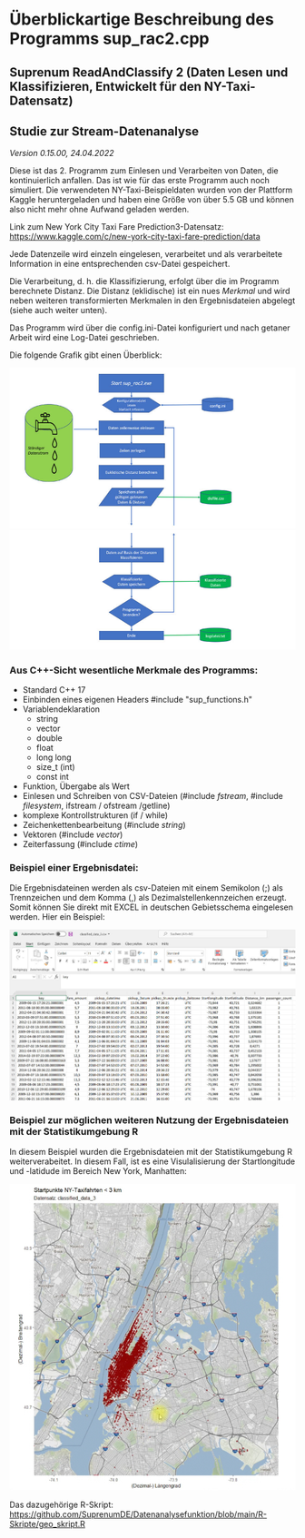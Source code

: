 # Überblickartige Beschreibung des Programms sup_rac2.cpp
## Suprenum ReadAndClassify 2 (Daten Lesen und Klassifizieren, Entwickelt für den NY-Taxi-Datensatz)
## Studie zur Stream-Datenanalyse

*Version 0.15.00, 24.04.2022*

Diese ist das 2. Programm zum Einlesen und Verarbeiten von Daten, die kontinuierlich anfallen. Das ist wie
für das erste Programm auch noch simuliert. Die verwendeten NY-Taxi-Beispieldaten wurden von der Plattform Kaggle
heruntergeladen und haben eine Größe von über 5.5 GB und können also nicht mehr ohne Aufwand geladen werden.

Link zum New York City Taxi Fare Prediction3-Datensatz: https://www.kaggle.com/c/new-york-city-taxi-fare-prediction/data

Jede Datenzeile wird einzeln eingelesen, verarbeitet und als verarbeitete Information in eine entsprechenden
csv-Datei gespeichert.

Die Verarbeitung, d. h. die Klassifizierung, erfolgt über die im Programm berechnete Distanz. Die Distanz (eklidische)
ist ein nues *Merkmal* und wird neben weiteren transformierten Merkmalen in den Ergebnisdateien abgelegt (siehe auch weiter unten).

Das Programm wird über die config.ini-Datei konfiguriert und nach getaner Arbeit wird eine Log-Datei
geschrieben.

Die folgende Grafik gibt einen Überblick:

![sup_rac2-Flow Bild 1](https://github.com/SuprenumDE/Datenanalysefunktion/blob/main/images/sup_rac2_1.jpg)
![sup_rac2-Flow Bild 2](https://github.com/SuprenumDE/Datenanalysefunktion/blob/main/images/sup_rac2_2.jpg)

### Aus C++-Sicht wesentliche Merkmale des Programms:
- Standard C++ 17
- Einbinden eines eigenen Headers #include "sup_functions.h"
- Variablendeklaration
  - string
  - vector<string>
  - double
  - float
  - long long
  - size_t (int)
  - const int
- Funktion, Übergabe als Wert
- Einlesen und Schreiben von CSV-Dateien (#include *fstream*, #include *filesystem*, ifstream / ofstream /getline)
- komplexe Kontrollstrukturen (if / while)
- Zeichenkettenbearbeitung (#include *string*)
- Vektoren (#include *vector*)
- Zeiterfassung (#include *ctime*)

### Beispiel einer Ergebnisdatei:
Die Ergebnisdateinen werden als csv-Dateien mit einem Semikolon (;) als Trennzeichen und dem Komma (,) als
Dezimalstellenkennzeichen erzeugt. Somit können Sie direkt mit EXCEL in deutschen Gebietsschema eingelesen werden.
Hier ein Beispiel:
  
![csv-Ergebnisdatei](https://github.com/SuprenumDE/Datenanalysefunktion/blob/main/images/Beispiel_classified_data_3.jpg)
  
### Beispiel zur möglichen weiteren Nutzung der Ergebnisdateien mit der Statistikumgebung R
  
In diesem Beispiel wurden die Ergebnisdateien mit der Statistikumgebung R weiterverabeitet. In diesem Fall, ist es eine
Visulalisierung der Startlongitude und -latidude im Bereich New York, Manhatten:
  
![Geo-Daten NY-Taxi](https://github.com/SuprenumDE/Datenanalysefunktion/blob/main/images/Geo_Daten_NY_Taxi.jpg)
  

Das dazugehörige R-Skript: https://github.com/SuprenumDE/Datenanalysefunktion/blob/main/R-Skripte/geo_skript.R



  
